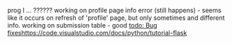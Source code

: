 prog
I ...
??????
working on profile page info error (still happens) - seems like it occurs on refresh of 'profile' page, but only sometimes and different info.
working on submission table - good
[
todo: Bug fixes](https://code.visualstudio.com/docs/python/tutorial-flask)https://code.visualstudio.com/docs/python/tutorial-flask

